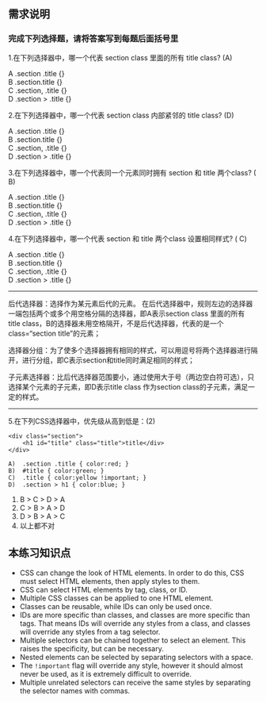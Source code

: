 ## 需求说明

### 完成下列选择题，请将答案写到每题后面括号里

1.在下列选择器中，哪一个代表 section class 里面的所有 title class? (A)

A <lable>.section .title {}</lable>  
B <lable>.section.title {}</lable>  
C <lable>.section, .title {}</lable>  
D <lable>.section > .title {}</lable>  

2.在下列选择器中，哪一个代表 section class 内部紧邻的 title class? (D)

A <lable>.section .title {}</lable>  
B <lable>.section.title {}</lable>   
C <lable>.section, .title {}</lable>   
D <lable>.section > .title {}</lable>  

3.在下列选择器中，哪一个代表同一个元素同时拥有 section 和 title 两个class? ( B)

A <lable>.section .title {}</lable>  
B <lable>.section.title {}</lable>   
C <lable>.section, .title {}</lable>   
D <lable>.section > .title {}</lable>   

4.在下列选择器中，哪一个代表 section 和 title 两个class 设置相同样式? ( C)

A <lable>.section .title {}</lable>  
B <lable>.section.title {}</lable>   
C <lable>.section, .title {}</lable>   
D <lable>.section > .title {}</lable>   

------

后代选择器：选择作为某元素后代的元素。 在后代选择器中，规则左边的选择器一端包括两个或多个用空格分隔的选择器，即A表示section class 里面的所有 title class，B的选择器未用空格隔开，不是后代选择器，代表的是一个class=“section title”的元素；

选择器分组：为了使多个选择器拥有相同的样式，可以用逗号将两个选择器进行隔开，进行分组，即C表示section和title同时满足相同的样式；

子元素选择器：比后代选择器范围要小，通过使用大于号（两边空白符可选），只选择某个元素的子元素，即D表示title class 作为section class的子元素，满足一定的样式。

------

5.在下列CSS选择器中，优先级从高到低是：(2)

```
<div class="section">
    <h1 id="title" class="title">title</div>
</div>

A)  .section .title { color:red; }
B)  #title { color:green; }
C)  .title { color:yellow !important; }
D)  .section > h1 { color:blue; }
```
1)  <lable> B > C > D > A </lable>   
2)  <lable> C > B > A > D </lable>    
3)  <lable> D > B > A > C</lable>  
4)  <lable> 以上都不对 </lable>  

  

## 本练习知识点

- CSS can change the look of HTML elements. In order to do this, CSS must select HTML elements, then apply styles to them.
- CSS can select HTML elements by tag, class, or ID.
- Multiple CSS classes can be applied to one HTML element.
- Classes can be reusable, while IDs can only be used once.
- IDs are more specific than classes, and classes are more specific than tags. That means IDs will override any styles from a class, and classes will override any styles from a tag selector.
- Multiple selectors can be chained together to select an element. This raises the specificity, but can be necessary.
- Nested elements can be selected by separating selectors with a space.
- The `!important` flag will override any style, however it should almost never be used, as it is extremely difficult to override.
- Multiple unrelated selectors can receive the same styles by separating the selector names with commas.

